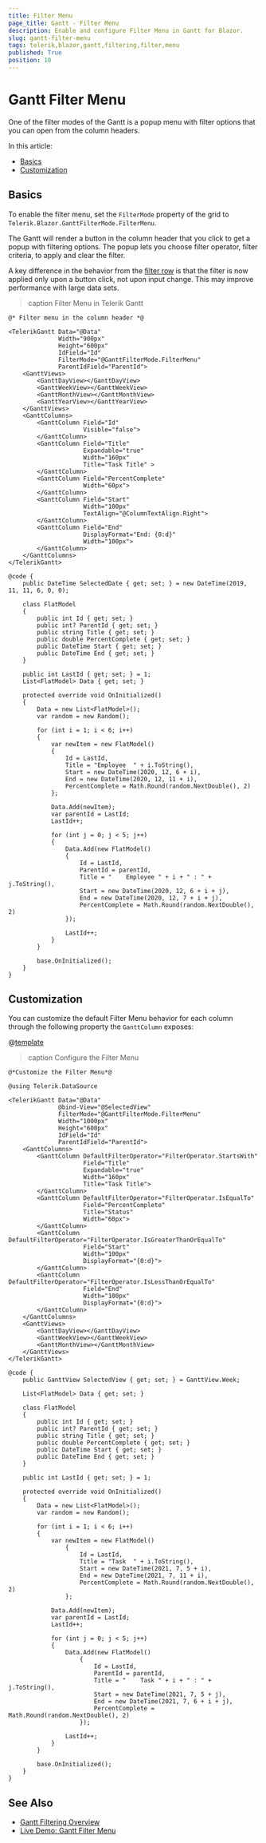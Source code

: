 ```yaml
---
title: Filter Menu
page_title: Gantt - Filter Menu
description: Enable and configure Filter Menu in Gantt for Blazor.
slug: gantt-filter-menu
tags: telerik,blazor,gantt,filtering,filter,menu
published: True
position: 10
---
```


# Gantt Filter Menu

One of the filter modes of the Gantt is a popup menu with filter options that you can open from the column headers.

In this article:

* [Basics](#basics)
* [Customization](#customization)

## Basics

To enable the filter menu, set the `FilterMode` property of the grid to `Telerik.Blazor.GanttFilterMode.FilterMenu`.

The Gantt will render a button in the column header that you click to get a popup with filtering options. The popup lets you choose filter operator, filter criteria, to apply and clear the filter.

A key difference in the behavior from the [filter row](slug://gantt-filter-row) is that the filter is now applied only upon a button click, not upon input change. This may improve performance with large data sets.

>caption Filter Menu in Telerik Gantt

````RAZOR
@* Filter menu in the column header *@

<TelerikGantt Data="@Data"
              Width="900px"
              Height="600px"
              IdField="Id"
              FilterMode="@GanttFilterMode.FilterMenu"
              ParentIdField="ParentId">
    <GanttViews>
        <GanttDayView></GanttDayView>
        <GanttWeekView></GanttWeekView>
        <GanttMonthView></GanttMonthView>
        <GanttYearView></GanttYearView>
    </GanttViews>
    <GanttColumns>
        <GanttColumn Field="Id"
                     Visible="false">
        </GanttColumn>
        <GanttColumn Field="Title"
                     Expandable="true"
                     Width="160px"
                     Title="Task Title" >
        </GanttColumn>
        <GanttColumn Field="PercentComplete"
                     Width="60px">
        </GanttColumn>
        <GanttColumn Field="Start"
                     Width="100px"
                     TextAlign="@ColumnTextAlign.Right">
        </GanttColumn>
        <GanttColumn Field="End"
                     DisplayFormat="End: {0:d}"
                     Width="100px">
        </GanttColumn>
    </GanttColumns>
</TelerikGantt>

@code {
    public DateTime SelectedDate { get; set; } = new DateTime(2019, 11, 11, 6, 0, 0);

    class FlatModel
    {
        public int Id { get; set; }
        public int? ParentId { get; set; }
        public string Title { get; set; }
        public double PercentComplete { get; set; }
        public DateTime Start { get; set; }
        public DateTime End { get; set; }
    }

    public int LastId { get; set; } = 1;
    List<FlatModel> Data { get; set; }

    protected override void OnInitialized()
    {
        Data = new List<FlatModel>();
        var random = new Random();

        for (int i = 1; i < 6; i++)
        {
            var newItem = new FlatModel()
            {
                Id = LastId,
                Title = "Employee  " + i.ToString(),
                Start = new DateTime(2020, 12, 6 + i),
                End = new DateTime(2020, 12, 11 + i),
                PercentComplete = Math.Round(random.NextDouble(), 2)
            };

            Data.Add(newItem);
            var parentId = LastId;
            LastId++;

            for (int j = 0; j < 5; j++)
            {
                Data.Add(new FlatModel()
                {
                    Id = LastId,
                    ParentId = parentId,
                    Title = "    Employee " + i + " : " + j.ToString(),
                    Start = new DateTime(2020, 12, 6 + i + j),
                    End = new DateTime(2020, 12, 7 + i + j),
                    PercentComplete = Math.Round(random.NextDouble(), 2)
                });

                LastId++;
            }
        }

        base.OnInitialized();
    }
}
````


## Customization

You can customize the default Filter Menu behavior for each column through the following property the `GanttColumn` exposes:

@[template](/_contentTemplates/common/filtering.md#filter-menu-customization-properties)

>caption Configure the Filter Menu

````RAZOR
@*Customize the Filter Menu*@

@using Telerik.DataSource

<TelerikGantt Data="@Data"
              @bind-View="@SelectedView"
              FilterMode="@GanttFilterMode.FilterMenu"
              Width="1000px"
              Height="600px"
              IdField="Id"
              ParentIdField="ParentId">
    <GanttColumns>
        <GanttColumn DefaultFilterOperator="FilterOperator.StartsWith"
                     Field="Title"
                     Expandable="true"
                     Width="160px"
                     Title="Task Title">
        </GanttColumn>
        <GanttColumn DefaultFilterOperator="FilterOperator.IsEqualTo"
                     Field="PercentComplete"
                     Title="Status"
                     Width="60px">
        </GanttColumn>
        <GanttColumn DefaultFilterOperator="FilterOperator.IsGreaterThanOrEqualTo"
                     Field="Start"
                     Width="100px"
                     DisplayFormat="{0:d}">
        </GanttColumn>
        <GanttColumn DefaultFilterOperator="FilterOperator.IsLessThanOrEqualTo"
                     Field="End"
                     Width="100px"
                     DisplayFormat="{0:d}">
        </GanttColumn>
    </GanttColumns>
    <GanttViews>
        <GanttDayView></GanttDayView>
        <GanttWeekView></GanttWeekView>
        <GanttMonthView></GanttMonthView>
    </GanttViews>
</TelerikGantt>

@code {
    public GanttView SelectedView { get; set; } = GanttView.Week;

    List<FlatModel> Data { get; set; }

    class FlatModel
    {
        public int Id { get; set; }
        public int? ParentId { get; set; }
        public string Title { get; set; }
        public double PercentComplete { get; set; }
        public DateTime Start { get; set; }
        public DateTime End { get; set; }
    }

    public int LastId { get; set; } = 1;

    protected override void OnInitialized()
    {
        Data = new List<FlatModel>();
        var random = new Random();

        for (int i = 1; i < 6; i++)
        {
            var newItem = new FlatModel()
                {
                    Id = LastId,
                    Title = "Task  " + i.ToString(),
                    Start = new DateTime(2021, 7, 5 + i),
                    End = new DateTime(2021, 7, 11 + i),
                    PercentComplete = Math.Round(random.NextDouble(), 2)
                };

            Data.Add(newItem);
            var parentId = LastId;
            LastId++;

            for (int j = 0; j < 5; j++)
            {
                Data.Add(new FlatModel()
                    {
                        Id = LastId,
                        ParentId = parentId,
                        Title = "    Task " + i + " : " + j.ToString(),
                        Start = new DateTime(2021, 7, 5 + j),
                        End = new DateTime(2021, 7, 6 + i + j),
                        PercentComplete = Math.Round(random.NextDouble(), 2)
                    });

                LastId++;
            }
        }

        base.OnInitialized();
    }   
}
````

## See Also

  * [Gantt Filtering Overview](slug://gantt-filtering-overview)
  * [Live Demo: Gantt Filter Menu](https://demos.telerik.com/blazor-ui/gantt/filter-menu)